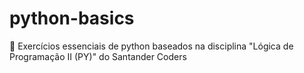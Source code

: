 # python-basics
🐍 Exercícios essenciais de python baseados na disciplina "Lógica de Programação II (PY)" do Santander Coders 
